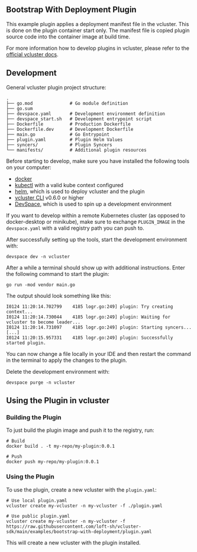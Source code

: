## Bootstrap With Deployment Plugin

This example plugin applies a deployment manifest file in the vcluster. This is done on the plugin container start only. The manifest file is copied plugin source code into the container image at build time.

For more information how to develop plugins in vcluster, please refer to the [official vcluster docs](https://www.vcluster.com/docs/what-are-virtual-clusters).

## Development

General vcluster plugin project structure:
```
.
├── go.mod              # Go module definition
├── go.sum
├── devspace.yaml       # Development environment definition
├── devspace_start.sh   # Development entrypoint script
├── Dockerfile          # Production Dockerfile 
├── Dockerfile.dev      # Development Dockerfile
├── main.go             # Go Entrypoint
├── plugin.yaml         # Plugin Helm Values
├── syncers/            # Plugin Syncers
└── manifests/          # Additional plugin resources
```

Before starting to develop, make sure you have installed the following tools on your computer:
- [docker](https://docs.docker.com/)
- [kubectl](https://kubernetes.io/docs/tasks/tools/) with a valid kube context configured
- [helm](https://helm.sh/docs/intro/install/), which is used to deploy vcluster and the plugin
- [vcluster CLI](https://www.vcluster.com/docs/getting-started/setup) v0.6.0 or higher
- [DevSpace](https://devspace.sh/cli/docs/quickstart), which is used to spin up a development environment

If you want to develop within a remote Kubernetes cluster (as opposed to docker-desktop or minikube), make sure to exchange `PLUGIN_IMAGE` in the `devspace.yaml` with a valid registry path you can push to.

After successfully setting up the tools, start the development environment with:
```
devspace dev -n vcluster
```

After a while a terminal should show up with additional instructions. Enter the following command to start the plugin:
```
go run -mod vendor main.go
```

The output should look something like this:
```
I0124 11:20:14.702799    4185 logr.go:249] plugin: Try creating context...
I0124 11:20:14.730044    4185 logr.go:249] plugin: Waiting for vcluster to become leader...
I0124 11:20:14.731097    4185 logr.go:249] plugin: Starting syncers...
[...]
I0124 11:20:15.957331    4185 logr.go:249] plugin: Successfully started plugin.
```

You can now change a file locally in your IDE and then restart the command in the terminal to apply the changes to the plugin.

Delete the development environment with:
```
devspace purge -n vcluster
```

## Using the Plugin in vcluster

### Building the Plugin
To just build the plugin image and push it to the registry, run:
```
# Build
docker build . -t my-repo/my-plugin:0.0.1

# Push
docker push my-repo/my-plugin:0.0.1
```

### Using the Plugin

To use the plugin, create a new vcluster with the `plugin.yaml`:

```
# Use local plugin.yaml
vcluster create my-vcluster -n my-vcluster -f ./plugin.yaml

# Use public plugin.yaml
vcluster create my-vcluster -n my-vcluster -f https://raw.githubusercontent.com/loft-sh/vcluster-sdk/main/examples/bootstrap-with-deployment/plugin.yaml
```

This will create a new vcluster with the plugin installed.

